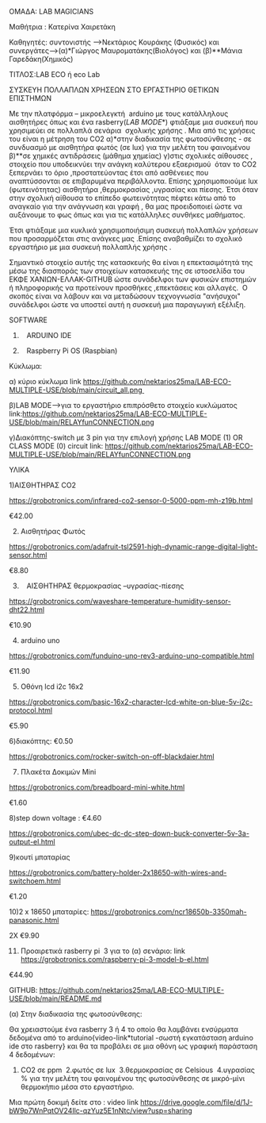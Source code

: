 ΟΜΑΔΑ: LAB MAGICIANS

Μαθήτρια : Κατερίνα Χαιρετάκη

Καθηγητές: συντονιστής -->Νεκτάριος Κουράκης (Φυσικός) και συνεργάτες-->(α)*Γιώργος Μαυροματάκης(Βιολόγος) και (β)**Μάνια Γαρεδάκη(Χημικός)


ΤΙΤΛΟΣ:LAB ECO ή eco Lab

ΣΥΣΚΕΥΗ ΠΟΛΛΑΠΛΩΝ ΧΡΗΣΕΩΝ ΣΤΟ ΕΡΓΑΣΤΗΡΙΟ ΘΕΤΙΚΩΝ ΕΠΙΣΤΗΜΩΝ

Με την πλατφόρμα – μικροελεγκτή  arduino με τους κατάλληλους αισθητήρες όπως και ένα rasberry(*LAB MODE**) φτιάξαμε μια συσκευή που χρησιμεύει σε πολλαπλά σενάρια  σχολικής χρήσης . Μια από τις χρήσεις του είναι η μέτρηση του CO2 α)*στην διαδικασία της φωτοσύνθεσης - σε συνδυασμό με αισθητήρα φωτός (σε lux) για την μελέτη του φαινομένου β)**σε χημικές αντιδράσεις (μάθημα χημείας) γ)στις σχολικές αίθουσες , στοιχείο που υποδεικνύει την ανάγκη καλύτερου εξαερισμού  όταν το CO2 ξεπερνάει το όριο ,προστατεύοντας έτσι από ασθένειες που αναπτύσσονται σε επιβαρυμένα περιβάλλοντα. Επίσης χρησιμοποιούμε lux (φωτεινότητας) αισθητήρα ,θερμοκρασίας ,υγρασίας και πίεσης. Έτσι όταν στην σχολική αίθουσα το επίπεδο φωτεινότητας πέφτει κάτω από το αναγκαίο για την ανάγνωση και γραφή , θα μας προειδοποιεί ώστε να αυξάνουμε το φως όπως και για τις κατάλληλες συνθήκες μαθήματος.

Έτσι φτιάξαμε μια κυκλικά χρησιμοποιήσιμη συσκευή πολλαπλών χρήσεων που προσαρμόζεται στις ανάγκες μας .Επίσης αναβαθμίζει το σχολικό εργαστήριο με μια συσκευή πολλαπλής χρήσης .

Σημαντικό στοιχείο αυτής της κατασκευής θα είναι η επεκτασιμότητά της μέσω της διασποράς των στοιχείων κατασκευής της σε ιστοσελίδα του ΕΚΦΕ ΧΑΝΙΩΝ-ΕΛΛΑΚ-GITHUB ώστε συνάδελφοι των φυσικών επιστημών ή πληροφορικής να προτείνουν προσθήκες ,επεκτάσεις και αλλαγές.  Ο σκοπός είναι να λάβουν και να μεταδώσουν τεχνογνωσία "ανήσυχοι" συνάδελφοι ώστε να υποστεί αυτή η συσκευή μια παραγωγική εξέλιξη.

SOFTWARE

1)    ARDUINO IDE

2)    Raspberry Pi OS (Raspbian) 

Κύκλωμα:

α) κύριο κύκλωμα link   https://github.com/nektarios25ma/LAB-ECO-MULTIPLE-USE/blob/main/circuit_all.png 

β)LAB MODE-->για το εργαστήριο επιπρόσθετο στοιχείο κυκλώματος link:https://github.com/nektarios25ma/LAB-ECO-MULTIPLE-USE/blob/main/RELAYfunCONNECTION.png

γ)Διακόπτης-switch με 3 pin για την επιλογή χρήσης LAB MODE (1) OR CLASS MODE (0) circuit link: https://github.com/nektarios25ma/LAB-ECO-MULTIPLE-USE/blob/main/RELAYfunCONNECTION.png

ΥΛΙΚΑ

1)ΑΙΣΘΗΤΗΡΑΣ CO2

https://grobotronics.com/infrared-co2-sensor-0-5000-ppm-mh-z19b.html

€42.00

2) Αισθητήρας Φωτός

https://grobotronics.com/adafruit-tsl2591-high-dynamic-range-digital-light-sensor.html

€8.80

3)    ΑΙΣΘΗΤΗΡΑΣ θερμοκρασίας –υγρασίας-πίεσης

https://grobotronics.com/waveshare-temperature-humidity-sensor-dht22.html

€10.90

4) arduino uno

https://grobotronics.com/funduino-uno-rev3-arduino-uno-compatible.html

€11.90

5) Οθόνη lcd i2c 16x2

https://grobotronics.com/basic-16x2-character-lcd-white-on-blue-5v-i2c-protocol.html

€5.90

6)διακόπτης: €0.50

https://grobotronics.com/rocker-switch-on-off-blackdaier.html

7) Πλακέτα Δοκιμών Mini

https://grobotronics.com/breadboard-mini-white.html

€1.60

8)step down voltage : €4.60

https://grobotronics.com/ubec-dc-dc-step-down-buck-converter-5v-3a-output-el.html

9)κουτί μπαταρίας

https://grobotronics.com/battery-holder-2x18650-with-wires-and-switchoem.html

€1.20

10)2 x 18650 μπαταρίες: https://grobotronics.com/ncr18650b-3350mah-panasonic.html

2X €9.90

11) Προαιρετικά rasberry pi  3 για το (α) σενάριο: link https://grobotronics.com/raspberry-pi-3-model-b-el.html

€44.90

GITHUB: https://github.com/nektarios25ma/LAB-ECO-MULTIPLE-USE/blob/main/README.md

(α) Στην διαδικασία της φωτοσύνθεσης:

Θα χρειαστούμε ένα rasberry 3 ή 4 το οποίο θα λαμβάνει ενσύρματα δεδομένα από το arduino{video-link*tutorial -σωστή εγκατάσταση arduino ide στο rasberry} και θα τα προβάλει σε μια οθόνη ως γραφική παράσταση 4 δεδομένων:

1. CO2 σε ppm  2.φωτός σε lux  3.θερμοκρασίας σε Celsious  4.υγρασίας % για την μελέτη του φαινομένου της φωτοσύνθεσης σε μικρό-μίνι θερμοκήπιο μέσα στο εργαστήριο.

Μια πρώτη δοκιμή δείτε στο : video link 
https://drive.google.com/file/d/1J-bW9p7WnPqtOV24Ilc-qzYuz5E1nNtc/view?usp=sharing



